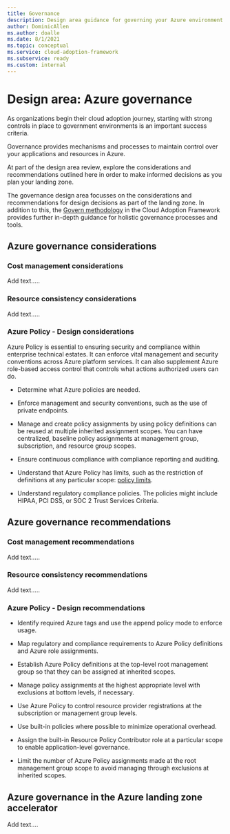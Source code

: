```yaml
---
title: Governance
description: Design area guidance for governing your Azure environment
author: DominicAllen
ms.author: doalle
ms.date: 8/1/2021
ms.topic: conceptual
ms.service: cloud-adoption-framework
ms.subservice: ready
ms.custom: internal
---
```


# Design area: Azure governance

As organizations begin their cloud adoption journey, starting with strong controls in place to government environments is an important success criteria.

Governance provides mechanisms and processes to maintain control over your applications and resources in Azure.

At part of the design area review, explore the considerations and recommendations outlined here in order to make informed decisions as you plan your landing zone. 

The governance design area focusses on the considerations and recommendations for design decisions as part of the landing zone. In addition to this, the [Govern methodology](/govern/index.md) in the Cloud Adoption Framework provides further in-depth guidance for holistic governance processes and tools. 

## Azure governance considerations

### Cost management considerations


Add text.....

### Resource consistency considerations


Add text.....

### Azure Policy - Design considerations

Azure Policy is essential to ensuring security and compliance within enterprise technical estates. It can enforce vital management and security conventions across Azure platform services. It can also supplement Azure role-based access control that controls what actions authorized users can do.

- Determine what Azure policies are needed.

- Enforce management and security conventions, such as the use of private endpoints.

- Manage and create policy assignments by using policy definitions can be reused at multiple inherited assignment scopes. You can have centralized, baseline policy assignments at management group, subscription, and resource group scopes.

- Ensure continuous compliance with compliance reporting and auditing.

- Understand that Azure Policy has limits, such as the restriction of definitions at any particular scope: [policy limits](/azure/azure-resource-manager/management/azure-subscription-service-limits).

- Understand regulatory compliance policies. The policies might include HIPAA, PCI DSS, or SOC 2 Trust Services Criteria.

## Azure governance recommendations

### Cost management recommendations

Add text.....

### Resource consistency recommendations

Add text.....

### Azure Policy - Design recommendations

- Identify required Azure tags and use the append policy mode to enforce usage.

- Map regulatory and compliance requirements to Azure Policy definitions and Azure role assignments.

- Establish Azure Policy definitions at the top-level root management group so that they can be assigned at inherited scopes.

- Manage policy assignments at the highest appropriate level with exclusions at bottom levels, if necessary.

- Use Azure Policy to control resource provider registrations at the subscription or management group levels.

- Use built-in policies where possible to minimize operational overhead.

- Assign the built-in Resource Policy Contributor role at a particular scope to enable application-level governance.

- Limit the number of Azure Policy assignments made at the root management group scope to avoid managing through exclusions at inherited scopes.

## Azure governance in the Azure landing zone accelerator

Add text....